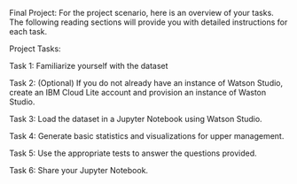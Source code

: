 Final Project: For the project scenario, here is an overview of your tasks. The following reading sections will provide you with detailed instructions for each task.

Project Tasks:

Task 1: Familiarize yourself with the dataset

Task 2: (Optional) If you do not already have an instance of Watson Studio, create an IBM Cloud Lite account and provision an instance of Waston Studio.

Task 3: Load the dataset in a Jupyter Notebook using Watson Studio.

Task 4: Generate basic statistics and visualizations for upper management.

Task 5: Use the appropriate tests to answer the questions provided.

Task 6: Share your Jupyter Notebook.

